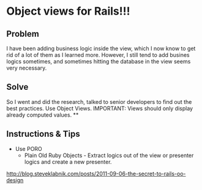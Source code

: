 # Object views for Rails!!!

## Problem

I have been adding business logic inside the view, which I now know to get rid of a lot of them as I learned more. 
However, I still tend to add busines logics sometimes, and sometimes hitting the database in the view seems very necessary. 

## Solve

So I went and did the research, talked to senior developers to find out the best practices. 
Use Object Views.
IMPORTANT: Views should only display already computed values. **

## Instructions & Tips

- Use PORO
  * Plain Old Ruby Objects - Extract logics out of the view or presenter logics and create a new presenter. 
  
http://blog.steveklabnik.com/posts/2011-09-06-the-secret-to-rails-oo-design

